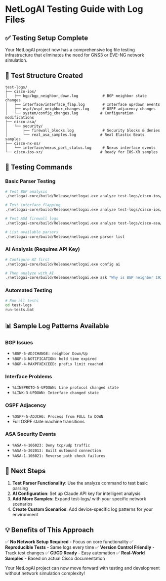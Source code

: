 # NetLogAI Testing Guide with Log Files

## ✅ Testing Setup Complete

Your NetLogAI project now has a comprehensive log file testing infrastructure that eliminates the need for GNS3 or EVE-NG network simulation.

## 📁 Test Structure Created

```
test-logs/
├── cisco-ios/
│   ├── bgp/bgp_neighbor_down.log           # BGP neighbor state changes
│   ├── interface/interface_flap.log        # Interface up/down events
│   ├── ospf/ospf_neighbor_changes.log      # OSPF adjacency changes
│   └── system/config_changes.log          # Configuration modifications
├── cisco-asa/
│   └── security/
│       ├── firewall_blocks.log             # Security blocks & denies
│       └── real_asa_samples.log           # Real Elastic Beats samples
├── cisco-nx-os/
│   └── interface/nexus_port_status.log     # Nexus interface events
└── cisco-ios-xr/                          # Ready for IOS-XR samples
```

## 🧪 Testing Commands

### Basic Parser Testing
```bash
# Test BGP analysis
./netlogai-core/build/Release/netlogai.exe analyze test-logs/cisco-ios/bgp/bgp_neighbor_down.log

# Test interface flapping
./netlogai-core/build/Release/netlogai.exe analyze test-logs/cisco-ios/interface/interface_flap.log

# Test ASA firewall logs
./netlogai-core/build/Release/netlogai.exe analyze test-logs/cisco-asa/security/firewall_blocks.log

# List available parsers
./netlogai-core/build/Release/netlogai.exe parser list
```

### AI Analysis (Requires API Key)
```bash
# Configure AI first
./netlogai-core/build/Release/netlogai.exe config ai

# Then analyze with AI
./netlogai-core/build/Release/netlogai.exe ask "Why is BGP neighbor 192.168.1.1 down?" --file test-logs/cisco-ios/bgp/bgp_neighbor_down.log
```

### Automated Testing
```bash
# Run all tests
cd test-logs
run-tests.bat
```

## 📊 Sample Log Patterns Available

### BGP Issues
- `%BGP-5-ADJCHANGE: neighbor Down/Up`
- `%BGP-3-NOTIFICATION: hold time expired`
- `%BGP-4-MAXPFXEXCEED: prefix limit reached`

### Interface Problems
- `%LINEPROTO-5-UPDOWN: Line protocol changed state`
- `%LINK-3-UPDOWN: Interface changed state`

### OSPF Adjacency
- `%OSPF-5-ADJCHG: Process from FULL to DOWN`
- Full OSPF state machine transitions

### ASA Security Events
- `%ASA-4-106023: Deny tcp/udp traffic`
- `%ASA-6-302013: Built outbound connection`
- `%ASA-1-106021: Reverse path check failures`

## 🎯 Next Steps

1. **Test Parser Functionality**: Use the analyze command to test basic parsing
2. **AI Configuration**: Set up Claude API key for intelligent analysis
3. **Add More Samples**: Expand test-logs/ with your specific network scenarios
4. **Create Custom Scenarios**: Add device-specific log patterns for your environment

## 💡 Benefits of This Approach

✅ **No Network Setup Required** - Focus on core functionality
✅ **Reproducible Tests** - Same logs every time
✅ **Version Control Friendly** - Track test changes
✅ **CI/CD Ready** - Easy automation
✅ **Real-World Samples** - Based on actual Cisco documentation

Your NetLogAI project can now move forward with testing and development without network simulation complexity!